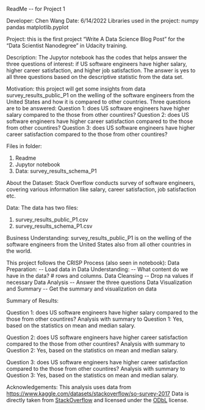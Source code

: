 ReadMe 
-- for Project 1 

Developer: Chen Wang
Date: 6/14/2022
Libraries used in the project: 
numpy   
pandas
matplotlib.pyplot

Project: this is the first project “Write A Data Science Blog Post” for the “Data Scientist Nanodegree” in Udacity training. 

Description: The Jupytor notebook has the codes that helps answer the three questions of interest: if US software engineers have higher salary, higher career satisfaction, and higher job satisfaction. The answer is yes to all three questions based on the descriptive statistic from the data set.

Motivation: this project will get some insights from data survey_results_public_P1 on the welling of the software engineers from the United States and how it is compared to other countries. Three questions are to be answered: 
Question 1: does US software engineers have higher salary compared to the those from other countires? 
Question 2: does US software engineers have higher career satisfaction compared to the those from other countires?
Question 3: does US software engineers have higher career satisfaction compared to the those from other countires?

Files in folder: 
1.	Readme
2.	Jupytor notebook
3.	Data: survey_results_schema_P1

About the Dataset: 
Stack Overflow conducts survey of software engineers, covering various information like salary, career satisfaction, job satisfaction etc. 

Data: 
The data has two files:
1.	survey_results_public_P1.csv 
2.	survey_results_schema_P1.csv 
 

Business Understanding: survey_results_public_P1 is on the welling of the software engineers from the United States also from all other countries in the world. 

This project follows the CRISP Process (also seen in notebook): 
Data Preparation: 
    -- Load data in 
Data Understanding: 
    -- What content do we have in the data? # rows and columns. 
Data Cleansing
    -- Drop na values if necessary
Data Analysis 
    -- Answer the three questions
Data Visualization and Summary
    -- Get the summary and visualization on data 


Summary of Results:

Question 1: does US software engineers have higher salary compared to the those from other countires? 
Analysis with summary to Question 1: Yes, based on the statistics on mean and median salary. 

Question 2: does US software engineers have higher career satisfaction compared to the those from other countires?
Analysis with summary to Question 2: Yes, based on the statistics on mean and median salary.

Question 3: does US software engineers have higher career satisfaction compared to the those from other countires?
Analysis with summary to Question 3: Yes, based on the statistics on mean and median salary.


Acknowledgements: 
This analysis uses data from  https://www.kaggle.com/datasets/stackoverflow/so-survey-2017
Data is directly taken from [StackOverflow](https://insights.stackoverflow.com/survey/) and licensed under the [ODbL](https://opendatacommons.org/licenses/odbl/1-0/) license.
